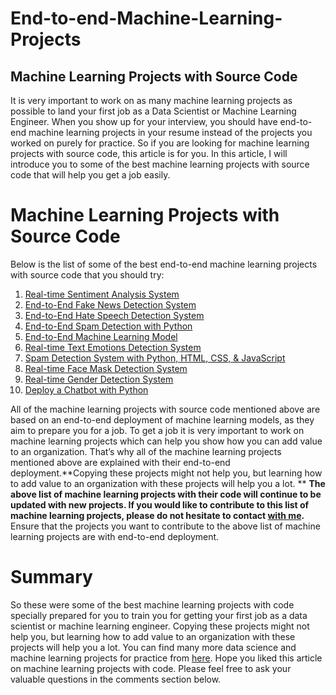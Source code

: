 # End-to-end-Machine-Learning-Projects
## Machine Learning Projects with Source Code
It is very important to work on as many machine learning projects as possible to land your first job as a Data Scientist or Machine Learning Engineer. When you show up for your interview, you should have end-to-end machine learning projects in your resume instead of the projects you worked on purely for practice. So if you are looking for machine learning projects with source code, this article is for you. In this article, I will introduce you to some of the best machine learning projects with source code that will help you get a job easily.

# Machine Learning Projects with Source Code
Below is the list of some of the best end-to-end machine learning projects with source code that you should try:
1. <a href="https://github.com/Rasel1435/End-to-end-Machine-Learning-Projects/blob/main/Real-time%20Sentiment%20Analysis%20System/Streamlit.ipynb">Real-time Sentiment Analysis System</a>
2. <a href="#">End-to-End Fake News Detection System</a>
3. <a href="#">End-to-End Hate Speech Detection System</a>
4. <a href="#">End-to-End Spam Detection with Python</a>
5. <a href="#">End-to-End Machine Learning Model</a>
6. <a href="#">Real-time Text Emotions Detection System</a>
7. <a href="#">Spam Detection System with Python, HTML, CSS, & JavaScript</a>
8. <a href="#">Real-time Face Mask Detection System</a>
9. <a href="#">Real-time Gender Detection System</a>
10. <a href="#">Deploy a Chatbot with Python</a>

All of the machine learning projects with source code mentioned above are based on an end-to-end deployment of machine learning models, as they aim to prepare you for a job. To get a job it is very important to work on machine learning projects which can help you show how you can add value to an organization. That’s why all of the machine learning projects mentioned above are explained with their end-to-end deployment.**Copying these projects might not help you, but learning how to add value to an organization with these projects will help you a lot.
**
**The above list of machine learning projects with their code will continue to be updated with new projects. If you would like to contribute to this list of machine learning projects, please do not hesitate to contact <a href="https://about.me/ahmednirob">with me</a>.** Ensure that the projects you want to contribute to the above list of machine learning projects are with end-to-end deployment.

# Summary
So these were some of the best machine learning projects with code specially prepared for you to train you for getting your first job as a data scientist or machine learning engineer. Copying these projects might not help you, but learning how to add value to an organization with these projects will help you a lot. You can find many more data science and machine learning projects for practice from <a href="https://github.com/Rasel1435/Machine-Learning-Projects-with-Python-for-Beginners">here</a>. Hope you liked this article on machine learning projects with code. Please feel free to ask your valuable questions in the comments section below.

